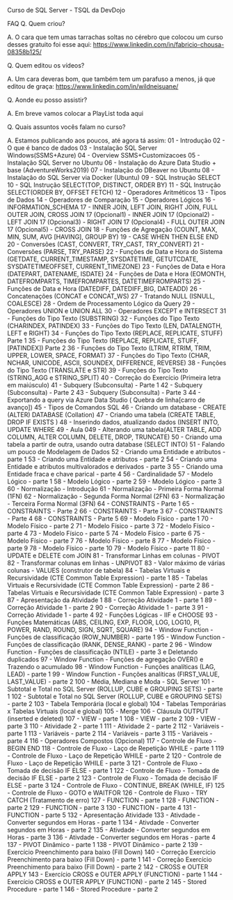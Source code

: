 Curso de SQL Server - TSQL da DevDojo

FAQ
Q. Quem criou?

A. O cara que tem umas tarrachas soltas no cérebro que colocou um curso desses gratuito foi esse aqui: https://www.linkedin.com/in/fabricio-chousa-08358b125/

Q. Quem editou os vídeos?

A. Um cara deveras bom, que também tem um parafuso a menos, já que editou de graça: https://www.linkedin.com/in/wildneisuane/

Q. Aonde eu posso assistir?

A. Em breve vamos colocar a PlayList toda aqui

Q. Quais assuntos vocês falam no curso?

A. Estamos publicando aos poucos, até agora tá assim:
01 - Introdução
02 - O que é banco de dados
03 - Instalação SQL Server Windows(SSMS+Azure)
04 - Overview SSMS+Customizacoes
05 - Instalação SQL Server no Ubuntu
06 - Instalação do Azure Data Studio + base (AdventureWorks2019)
07 - Instalação do DBeaver no Ubuntu
08 - Instalação do SQL Server via Docker (Ubuntu)
09 - SQL Instrução SELECT
10 - SQL Instrução SELECT(TOP, DISTINCT, ORDER BY)
11 - SQL Instrução SELECT(ORDER BY, OFFSET FETCH)
12 - Operadores Aritméticos
13 - Tipos de Dados
14 - Operadores de Comparação
15 - Operadores Lógicos
16 - INFORMATION_SCHEMA
17 - INNER JOIN, LEFT JOIN, RIGHT JOIN, FULL OUTER JOIN, CROSS JOIN
17 (Opcional1) - INNER JOIN
17 (Opcional2) - LEFT JOIN
17 (Opcional3) - RIGHT JOIN
17 (Opcional4) - FULL OUTER JOIN
17 (Opcional5) - CROSS JOIN
18 - Funções de Agregação (COUNT, MAX, MIN, SUM, AVG [HAVING], GROUP BY)
19 - CASE WHEN THEN ELSE END
20 - Conversões (CAST, CONVERT, TRY_CAST, TRY_CONVERT)
21 - Conversões (PARSE, TRY_PARSE)
22 - Funções de Data e Hora do Sistema (GETDATE, CURRENT_TIMESTAMP, SYSDATETIME, GETUTCDATE, SYSDATETIMEOFFSET, CURRENT_TIMEZONE)
23 - Funções de Data e Hora (DATEPART, DATENAME, ISDATE)
24 - Funções de Data e Hora (EOMONTH, DATEFROMPARTS, TIMEFROMPARTES, DATETIMEFROMPARTS)
25 - Funções de Data e Hora (DATEDIFF, DATEDIFF_BIG, DATEADD)
26 - Concatenações (CONCAT e CONCAT_WS)
27 - Tratando NULL (ISNULL, COALESCE)
28 - Ordem de Processamento Lógico da Query
29 - Operadores UNION e UNION ALL
30 - Operadores EXCEPT e INTERSECT
31 - Funções do Tipo Texto (SUBSTRING)
32 - Funções do Tipo Texto (CHARINDEX, PATINDEX)
33 - Funções do Tipo Texto (LEN, DATALENGTH, LEFT e RIGHT)
34 - Funções do Tipo Texto (REPLACE, REPLICATE, STUFF) Parte 1
35 - Funções do Tipo Texto (REPLACE, REPLICATE, STUFF, [PATINDEX]) Parte 2
36 - Funções do Tipo Texto (LTRIM, RTRIM, TRIM, UPPER, LOWER, SPACE, FORMAT)
37 - Funções do Tipo Texto (CHAR, NCHAR, UNICODE, ASCII, SOUNDEX, DIFFERENCE, REVERSE)
38 - Funções do Tipo Texto (TRANSLATE e STR)
39 - Funções do Tipo Texto (STRING_AGG e STRING_SPLIT)
40 - Correção do Exercício (Primeira letra em maiúsculo)
41 - Subquery (Subconsulta) - Parte 1
42 - Subquery (Subconsulta) - Parte 2
43 - Subquery (Subconsulta) - Parte 3
44 - Exportando a query via Azure Data Studio ( Quebra de linha[carro de avanço])
45 - Tipos de Comandos SQL
46 - Criando um database - CREATE (ALTER) DATABASE (Collation)
47 - Criando uma tabela (CREATE TABLE, DROP IF EXISTS )
48 - Inserindo dados, atualizando dados (INSERT INTO, UPDATE WHERE
49 - Aula 049 - Alterando uma tabela(ALTER TABLE, ADD COLUMN, ALTER COLUMN, DELETE, DROP, TRUNCATE)
50 - Criando uma tabela a partir de outra, usando outra database (SELECT INTO)
51 - Falando um pouco de Modelagem de Dados
52 - Criando uma Entidade e atributos - parte 1
53 - Criando uma Entidade e atributos - parte 2
54 - Criando uma Entidade e atributos multivalorados e derivados - parte 3
55 - Criando uma Entidade fraca e chave parical - parte 4
56 - Cardinalidade
57 - Modelo Lógico - parte 1
58 - Modelo Lógico - parte 2
59 - Modelo Lógico - parte 3
60 - Normalização - Introdução
61 - Normalização - Primeira Forma Normal (1FN)
62 - Normalização - Segunda Forma Normal (2FN)
63 - Normalização - Terceira Forma Normal (3FN)
64 - CONSTRAINTS - Parte 1
65 - CONSTRAINTS - Parte 2
66 - CONSTRAINTS - Parte 3
67 - CONSTRAINTS - Parte 4
68 - CONSTRAINTS - Parte 5
69 - Modelo Físico - parte 1
70 - Modelo Físico - parte 2
71 - Modelo Físico - parte 3
72 - Modelo Físico - parte 4
73 - Modelo Físico - parte 5
74 - Modelo Físico - parte 6
75 - Modelo Físico - parte 7
76 - Modelo Físico - parte 8
77 - Modelo Físico - parte 9
78 - Modelo Físico - parte 10
79 - Modelo Físico - parte 11
80 - UPDATE e DELETE com JOIN
81 - Transformar Linhas em colunas - PIVOT
82 - Transformar colunas em linhas - UNPIVOT
83 - Valor máximo de várias colunas - VALUES (construtor de tabela)
84 - Tabelas Virtuais e Recursividade (CTE Common Table Expression) - parte 1
85 - Tabelas Virtuais e Recursividade (CTE Common Table Expression) - parte 2
86 - Tabelas Virtuais e Recursividade (CTE Common Table Expression) - parte 3
87 - Apresentação da Atividade 1
88 - Correção Atividade 1 - parte 1
89 - Correção Atividade 1 - parte 2
90 - Correção Atividade 1 - parte 3
91 - Correção Atividade 1 - parte 4
92 - Funções Lógicas - IIF e CHOOSE
93 - Funções Matemáticas (ABS, CEILING, EXP, FLOOR, LOG, LOG10, PI, POWER, RAND, ROUND, SIGN, SQRT, SQUARE)
94 - Window Function - Funções de classificação (ROW_NUMBER) - parte 1
95 - Window Function - Funções de classificação (RANK, DENSE_RANK) - parte 2
96 - Window Function - Funções de classificação (NTILE) - parte 3 e Deletando duplicados
97 - Window Function - Funções de agregação OVER() e Trazendo o acumulado
98 - Window Function - Funções analíticas (LAG, LEAD) - parte 1
99 - Window Function - Funções analíticas (FIRST_VALUE, LAST_VALUE) - parte 2
100 - Média, Mediana e Moda - SQL Server
101 - Subtotal e Total no SQL Server (ROLLUP, CUBE e GROUPING SETS) - parte 1
102 - Subtotal e Total no SQL Server (ROLLUP, CUBE e GROUPING SETS) - parte 2
103 - Tabela Temporária (local e global)
104 - Tabelas Temporárias x Tabelas Virtuais (local e global)
105 - Merge
106 - Cláusula OUTPUT (inserted e deleted)
107 - VIEW - parte 1
108 - VIEW - parte 2
109 - VIEW - parte 3
110 - Atividade 2 - parte 1
111 - Atividade 2 - parte 2
112 - Variáveis - parte 1
113 - Variáveis - parte 2
114 - Variáveis - parte 3
115 - Variáveis - parte 4
116 - Operadores Compostos (Opcional)
117 - Controle de Fluxo - BEGIN END
118 - Controle de Fluxo - Laço de Repetição WHILE - parte 1
119 - Controle de Fluxo - Laço de Repetição WHILE - parte 2
120 - Controle de Fluxo - Laço de Repetição WHILE - parte 3
121 - Controle de Fluxo - Tomada de decisão IF ELSE - parte 1
122 - Controle de Fluxo - Tomada de decisão IF ELSE - parte 2
123 - Controle de Fluxo - Tomada de decisão IF ELSE - parte 3
124 - Controle de Fluxo - CONTINUE, BREAK (WHILE, IF)
125 - Controle de Fluxo - GOTO e WAITFOR
126 - Controle de Fluxo - TRY CATCH (Tratamento de erro)
127 - FUNCTION - parte 1
128 - FUNCTION - parte 2
129 - FUNCTION - parte 3
130 - FUNCTION - parte 4
131 - FUNCTION - parte 5
132 - Apresentação Atividade
133 - Ativdade - Converter segundos em Horas - parte 1
134 - Ativdade - Converter segundos em Horas - parte 2
135 - Ativdade - Converter segundos em Horas - parte 3
136 - Ativdade - Converter segundos em Horas - parte 4
137 - PIVOT Dinâmico - parte 1
138 - PIVOT Dinâmico - parte 2
139 - Exercício Preenchimento para baixo (Fill Down)
140 - Correção Exercício Preenchimento para baixo (Fill Down) - parte 1
141 - Correção Exercício Preenchimento para baixo (Fill Down) - parte 2
142 - CROSS e OUTER APPLY
143 - Exercício CROSS e OUTER APPLY (FUNCTION) - parte 1
144 - Exercício CROSS e OUTER APPLY (FUNCTION) - parte 2
145 - Stored Procedure - parte 1
146 - Stored Procedure - parte 2
